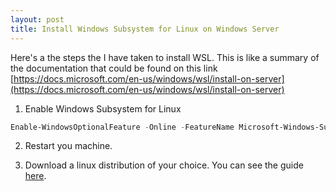 ```yaml
---
layout: post
title: Install Windows Subsystem for Linux on Windows Server
---
```


Here's a the steps the I have taken to install WSL. This is like a summary of the documentation that could be found on this link [https://docs.microsoft.com/en-us/windows/wsl/install-on-server](https://docs.microsoft.com/en-us/windows/wsl/install-on-server)

1. Enable Windows Subsystem for Linux
```PowerShell
Enable-WindowsOptionalFeature -Online -FeatureName Microsoft-Windows-Subsystem-Linux
```

2. Restart you machine.

3. Download a linux distribution of your choice. You can see the guide [here](https://docs.microsoft.com/en-us/windows/wsl/install-manual).
